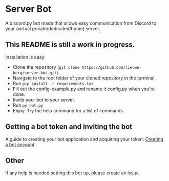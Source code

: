 # Server Bot
A discord.py bot made that allows easy communication from Discord to your (virtual private/dedicated/home) server.

## This README is still a work in progress.
Installation is easy:
- Clone the repository (`git clone https://github.com/lieuwe-berg/server-bot.git`).
- Navigate to the root folder of your cloned repository in the terminal.
- Run `pip install -r requirements.txt`
- Fill out the config-example.py and rename it config.py when you're done.
- Invite your bot to your server.
- Run `py bot.py`
- Enjoy. Try the help command for a list of commands.


## Getting a bot token and inviting the bot
A guide to creating your bot application and acquiring your token: [Creating a bot account](https://github.com/CHamburr/pokeassistant#step-1-creating-a-bot-account)


## Other
If any help is needed setting this bot up, please create an issue.